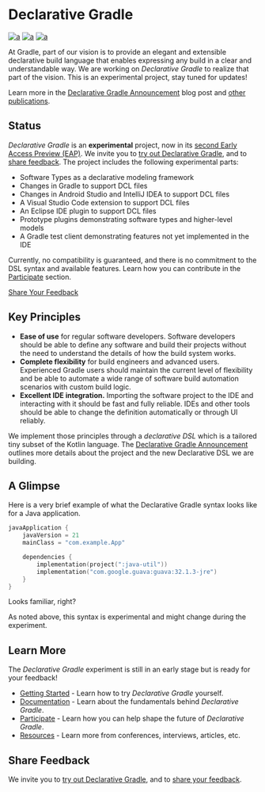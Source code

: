 # Declarative Gradle

[![a](https://img.shields.io/badge/slack-%23declarative_gradle-brightgreen?style=flat&logo=slack)](https://gradle.org/slack-invite)
[![a](https://img.shields.io/badge/Getting-Started-blue?style=flat)](./docs/getting-started/README.md)
[![a](https://img.shields.io/badge/Roadmap-Public-brightgreen?style=flat)](./docs/ROADMAP.md)

At Gradle, part of our vision is to provide an elegant and extensible declarative build language
that enables expressing any build in a clear and understandable way.
We are working on _Declarative Gradle_ to realize that part of the vision.
This is an experimental project, stay tuned for updates!

Learn more in the [Declarative Gradle Announcement](https://blog.gradle.org/declarative-gradle)
blog post and [other publications](./docs/publications/README.md).

## Status

_Declarative Gradle_ is an **experimental** project, now in its [second Early Access Preview (EAP)](./docs/EAP2.md).
We invite you to [try out Declarative Gradle](./docs/getting-started/README.md),
and to [share feedback](./docs/feedback.md).
The project includes the following experimental parts:

- Software Types as a declarative modeling framework
- Changes in Gradle to support DCL files
- Changes in Android Studio and IntelliJ IDEA to support DCL files
- A Visual Studio Code extension to support DCL files
- An Eclipse IDE plugin to support DCL files
- Prototype plugins demonstrating software types and higher-level models
- A Gradle test client demonstrating features not yet implemented in the IDE

Currently, no compatibility is guaranteed, and there is no commitment to the DSL syntax
and available features.
Learn how you can contribute in the [Participate](./docs/CONTRIBUTING.md) section.

<a class="button button--blue" href="./docs/feedback">
   Share Your Feedback
</a>

## Key Principles

- **Ease of use** for regular software developers.
  Software developers should be able to define any software and build their projects
  without the need to understand the details of how the build system works.
- **Complete flexibility** for build engineers and advanced users.
  Experienced Gradle users should maintain the current level of flexibility and be able
  to automate a wide range of software build automation scenarios with custom build logic.
- **Excellent IDE integration.**
  Importing the software project to the IDE and interacting with it should be fast and fully reliable.
  IDEs and other tools should be able to change the definition automatically or through UI reliably.

We implement those principles through a _declarative DSL_ which is a tailored tiny subset of the Kotlin language.
The [Declarative Gradle Announcement](https://blog.gradle.org/declarative-gradle)
outlines more details about the project and the new Declarative DSL we are building.

<!-- TODO: Add project manifesto -->

## A Glimpse

Here is a very brief example of what the Declarative Gradle syntax looks like for a Java application.

```kotlin
javaApplication {
    javaVersion = 21
    mainClass = "com.example.App"

    dependencies {
        implementation(project(":java-util"))
        implementation("com.google.guava:guava:32.1.3-jre")
    }
}
```

Looks familiar, right?

As noted above, this syntax is experimental and might change during the experiment.

## Learn More

The _Declarative Gradle_ experiment is still in an early stage but is ready for your feedback!

* [Getting Started](docs/getting-started/README.md) - Learn how to try _Declarative Gradle_ yourself.
* [Documentation](docs/reference/README.md) - Learn about the fundamentals behind _Declarative Gradle_.
* [Participate](docs/CONTRIBUTING.md) - Learn how you can help shape the future of _Declarative Gradle_.
* [Resources](docs/publications/README.md) - Learn more from conferences, interviews, articles, etc.

## Share Feedback

We invite you to [try out Declarative Gradle](./docs/getting-started/README.md),
and to [share your feedback](./docs/feedback.md).
